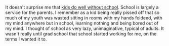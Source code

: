 It doesn't surprise me that <a href="https://www.psychologytoday.com/us/blog/freedom-learn/202008/survey-reveals-children-coped-well-school-closure">kids do well without school</a>. School is largely a service for the parents. I remember as a kid being really pissed off that so much of my youth was wasted sitting in rooms with my hands foldeed, with my mind anywhere but in school, learning nothing and being bored out of my mind. I thought of school as very lazy, unimaginative, typical of adults. It wasn't really until grad school that school started working for me, on the terms I wanted it to. 
